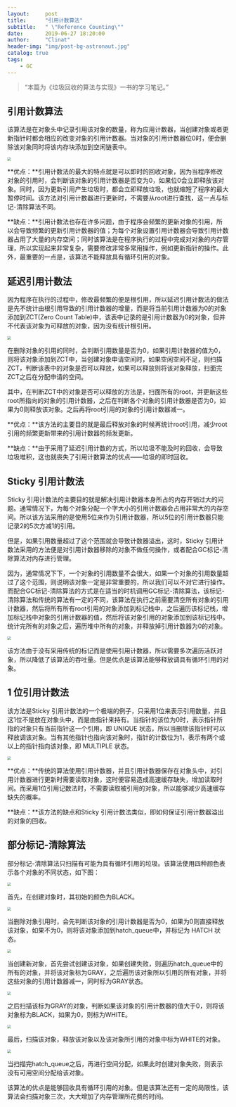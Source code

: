 ```yaml
---
layout:     post
title:      "引用计数算法"
subtitle:   " \"Reference Counting\""
date:       2019-06-27 18:20:00
author:     "Clinat"
header-img: "img/post-bg-astronaut.jpg"
catalog: true
tags:
    - GC
---
```


> “本篇为《垃圾回收的算法与实现》一书的学习笔记。”


## 引用计数算法

该算法是在对象头中记录引用该对象的数量，称为应用计数器，当创建对象或者更新指针时都会相应的改变对象的引用计数器。当对象的引用计数器位0时，便会删除该对象同时将该内存块添加到空闲链表中。

<img src="/img_post/ReferenceCounting/reference_counting0.png" style="zoom:50%">

**优点：**引用计数法的最大的特点就是可以即时的回收对象，因为当程序修改对象的引用时，会判断该对象的引用计数器是否变为0，如果位0会立即释放该对象。同时，因为更新引用产生垃圾时，都会立即释放垃圾，也就缩短了程序的最大暂停时间。该方法对引用计数器进行更新时，不需要从root进行查找，这一点与标记-清除算法不同。

**缺点：**引用计数法也存在许多问题，由于程序会频繁的更新对象的引用，所以会导致频繁的更新引用计数器的值；为每个对象设置引用计数器会导致引用计数器占用了大量的内存空间；同时该算法是在程序执行的过程中完成对对象的内存管理，所以实现起来非常复杂，需要修改非常多常用操作，例如更新指针的操作。此外，最重要的一点是，该算法不能释放具有循环引用的对象。



## 延迟引用计数法

因为程序在执行的过程中，修改最频繁的便是根引用，所以延迟引用计数法的做法是先不统计由根引用导致的引用计数器的增量，而是将当前引用计数器为0的对象添加到ZCT(Zero Count Table)中，该表中记录的是引用计数器为0的对象，但并不代表该对象为可释放的对象，因为没有统计根引用。

<img src="/img_post/ReferenceCounting/reference_counting1.png" style="zoom:50%">

在删除对象的引用的同时，会判断引用数量是否为0，如果引用计数器的值为0，则将该对象添加到ZCT中，当创建对象申请空间时，如果空闲空间不足，则扫描ZCT，判断该表中的对象是否可以释放，如果可以释放则将该对象释放，扫面完ZCT之后在分配申请的空间。

其中，在判断ZCT中的对象是否可以释放的方法是，扫面所有的root，并更新这些root所指向的对象的引用计数器，之后在判断各个对象的引用计数器是否为0，如果为0则释放该对象。之后再将root引用的对象的引用计数器减一。

**优点：**该方法的主要目的就是最后释放对象的时候再统计root引用，减少root引用的频繁更新带来的引用计数器的频发更新。

**缺点：**由于采用了延迟引用计数的方式，所以垃圾不能及时的回收，会导致垃圾堆积，这也就丧失了引用计数算法的优点——垃圾的即时回收。



## Sticky 引用计数法

Sticky 引用计数法的主要目的就是解决引用计数器本身所占的内存开销过大的问题。通常情况下，为每个对象分配一个字大小的引用计数器会占用非常大的内存空间。所以该方法采用的是使用5位来作为引用计数器，所以5位的引用计数器只能记录2的5次方减1的引用。

但是，如果引用数量超过了这个范围就会导致计数器溢出，这时，Sticky 引用计数法采用的方法便是对引用计数器移除的对象不做任何操作，或者配合GC标记-清除算法对内存进行管理。

因为，通常情况下下，一个对象的引用数量不会很大，如果一个对象的引用数量超过了这个范围，则说明该对象一定是非常重要的，所以我们可以不对它进行操作。而配合GC标记-清除算法的方式是在适当的时机调用GC标记-清除算法，该标记-清除算法和传统的算法有一定的不同，该算法在执行之前需要清空所有对象的引用计数器，然后将所有所有root引用的对象添加到标记栈中，之后遍历该标记栈，增加标记栈中对象的引用计数器的值，然后将该对象引用的对象添加到该标记栈中。统计完所有的对象之后，遍历堆中所有的对象，并释放掉引用计数器为0的对象。

<img src="/img_post/ReferenceCounting/reference_counting2.png" style="zoom:50%">

该方法由于没有采用传统的标记而是使用引用计数器，所以需要多次遍历活跃对象，所以降低了该算法的吞吐量。但是优点是该算法能够释放调具有循环引用的对象。



## 1 位引用计数法

该方法是Sticky 引用计数法的一个极端的例子，只采用1位来表示引用数量，并且这1位不是放在对象头中，而是由指针来持有。当指针的该位为0时，表示指针所指的对象只有当前指针这一个引用，即 UNIQUE 状态，所以当删除该指针时可以释放调该对象。当有其他指针也指向该对象时，指针的计数位为1，表示有两个或以上的指针指向该对象，即 MULTIPLE 状态。

<img src="/img_post/ReferenceCounting/reference_counting3.png" style="zoom:50%">

**优点：**传统的算法使用引用计数器，并且引用计数器保存在对象头中，对引用计数器进行更新时需要读取对象，这时便容易造成高速缓存缺失，增加读取时间。而采用1位引用记数法时，不需要读取被引用的对象，所以能够减少高速缓存缺失的概率。

**缺点：**该方法的缺点和Sticky 引用计数法类似，即如何保证引用计数器溢出的对象的回收。



## 部分标记-清除算法

部分标记-清除算法只扫描有可能为具有循环引用的垃圾。该算法使用四种颜色表示各个对象的不同状态，如下图：

<img src="/img_post/ReferenceCounting/reference_counting4.png" style="zoom:50%">

首先，在创建对象时，其初始的颜色为BLACK。

<img src="/img_post/ReferenceCounting/reference_counting5.png" style="zoom:50%">

当删除对象引用时，会先判断该对象的引用计数器是否为0，如果为0则直接释放该对象，如果不为0，则将该对象添加到hatch_queue中，并标记为 HATCH 状态。

<img src="/img_post/ReferenceCounting/reference_counting6.png" style="zoom:50%">

当创建新对象，首先尝试创建该对象，如果创建失败，则遍历hatch_queue中的所有的对象，并将该对象标为GRAY，之后遍历该对象所以引用的所有对象，并将这些对象的引用计数器减一，同时标为GRAY状态。

<img src="/img_post/ReferenceCounting/reference_counting7.png" style="zoom:50%">

之后扫描该标为GRAY的对象，判断如果该对象的引用计数器的值大于0，则将该对象标为BLACK，如果为0，则标为WHITE。

<img src="/img_post/ReferenceCounting/reference_counting8.png" style="zoom:50%">

最后，扫描该对象，释放该对象以及该对象所引用的对象中标为WHITE的对象。

<img src="/img_post/ReferenceCounting/reference_counting9.png" style="zoom:50%">

当扫描完hatch_queue之后，再进行空间分配，如果此时创建对象失败，则表示没有可用空间分配给该对象。

该算法的优点是能够回收具有循环引用的对象。但是该算法还有一定的局限性，该算法会扫描对象三次，大大增加了内存管理所花费的时间。